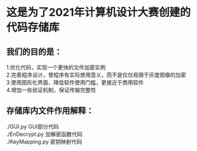 # 这是为了2021年计算机设计大赛创建的代码存储库
## 我们的目的是：  
1.优化代码，实现一个更快的文件加密实例  
2.完善程序设计，使程序有实际使用意义，而不是仅仅局限于灰度图像的加密  
3.使用图形化界面，降低软件使用门槛，更接近于商用软件  
4.增加一些验证机制，保证传输完整性

## 存储库内文件作用解释：
./GUI.py GUI部分代码  
./EnDecrypt.py 加解密函数代码  
./KeyMapping.py 密钥映射代码
